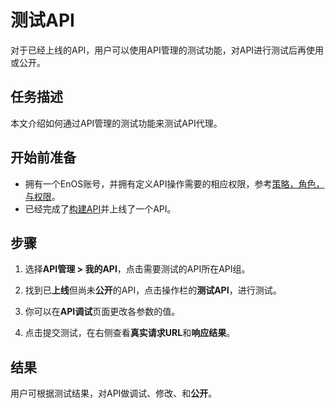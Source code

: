 # 测试API

对于已经上线的API，用户可以使用API管理的测试功能，对API进行测试后再使用或公开。

## 任务描述

本文介绍如何通过API管理的测试功能来测试API代理。


## 开始前准备

- 拥有一个EnOS账号，并拥有定义API操作需要的相应权限，参考[策略，角色，与权限](/docs/iam/zh_CN/latest/access_policy)。
- 已经完成了[构建API](creating_api)并上线了一个API。

## 步骤

1. 选择**API管理 > 我的API**，点击需要测试的API所在API组。

2. 找到已**上线**但尚未**公开**的API，点击操作栏的**测试API**，进行测试。

3. 你可以在**API调试**页面更改各参数的值。

4. 点击提交测试，在右侧查看**真实请求URL**和**响应结果**。

## 结果

用户可根据测试结果，对API做调试、修改、和**公开**。

